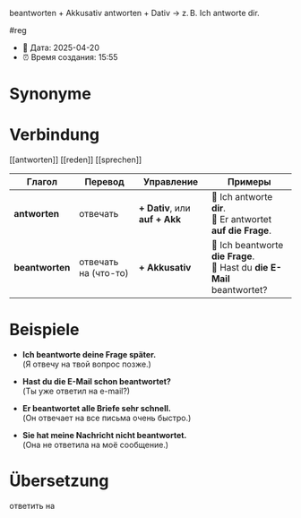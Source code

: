 beantworten + Akkusativ
antworten + Dativ → z. B. Ich antworte dir.

#reg
- 📍 Дата: 2025-04-20
- ⏰ Время создания: 15:55
# Synonyme

# Verbindung 
[[antworten]]
[[reden]]
[[sprechen]]

|Глагол|Перевод|Управление|Примеры|
|---|---|---|---|
|**antworten**|отвечать|**+ Dativ**, или **auf + Akk**|🔹 Ich antworte **dir**.  <br>🔹 Er antwortet **auf die Frage**.|
|**beantworten**|отвечать на (что-то)|**+ Akkusativ**|🔹 Ich beantworte **die Frage**.  <br>🔹 Hast du **die E-Mail** beantwortet?|
# Beispiele
- **Ich beantworte deine Frage später.**  
    (Я отвечу на твой вопрос позже.)
    
- **Hast du die E-Mail schon beantwortet?**  
    (Ты уже ответил на e-mail?)
    
- **Er beantwortet alle Briefe sehr schnell.**  
    (Он отвечает на все письма очень быстро.)
    
- **Sie hat meine Nachricht nicht beantwortet.**  
    (Она не ответила на моё сообщение.)
# Übersetzung
ответить на